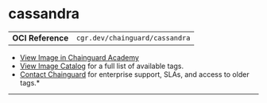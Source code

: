 <!--monopod:start-->
# cassandra
| | |
| - | - |
| **OCI Reference** | `cgr.dev/chainguard/cassandra` |


* [View Image in Chainguard Academy](https://edu.chainguard.dev/chainguard/chainguard-images/reference/cassandra/overview/)
* [View Image Catalog](https://console.enforce.dev/images/catalog) for a full list of available tags.
* [Contact Chainguard](https://www.chainguard.dev/chainguard-images) for enterprise support, SLAs, and access to older tags.*

---
<!--monopod:end-->

